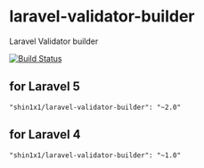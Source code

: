 # laravel-validator-builder

Laravel Validator builder

[![Build Status](https://travis-ci.org/shin1x1/laravel-validator-builder.svg?branch=master)](https://travis-ci.org/shin1x1/laravel-validator-builder)

## for Laravel 5

```
"shin1x1/laravel-validator-builder": "~2.0"
```

## for Laravel 4

```
"shin1x1/laravel-validator-builder": "~1.0"
```

